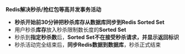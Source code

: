 **Redis解决秒杀/抢红包等高并发事务活动**

-   **秒杀开始前30分钟把秒杀库存从数据库同步到Redis Sorted Set**
-   用户秒杀**库存**放入秒杀限制数长度的**Sorted Set**
-   秒杀到**指定秒杀数**后，**Sorted Set不在接受秒杀请求，并显示返回标识**
-   秒杀活动完全结束后，**同步Redis数据到数据库**，秒杀正式结束


<!--stackedit_data:
eyJoaXN0b3J5IjpbMjk2OTY0MDUzXX0=
-->